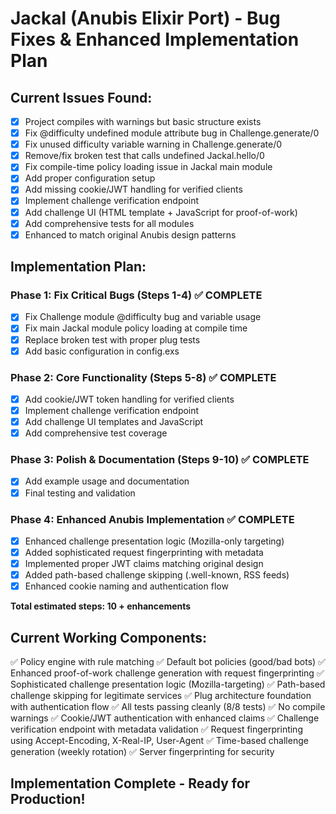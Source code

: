 # Jackal (Anubis Elixir Port) - Bug Fixes & Enhanced Implementation Plan

## Current Issues Found:
- [x] Project compiles with warnings but basic structure exists
- [x] Fix @difficulty undefined module attribute bug in Challenge.generate/0
- [x] Fix unused difficulty variable warning in Challenge.generate/0  
- [x] Remove/fix broken test that calls undefined Jackal.hello/0
- [x] Fix compile-time policy loading issue in Jackal main module
- [x] Add proper configuration setup
- [x] Add missing cookie/JWT handling for verified clients
- [x] Implement challenge verification endpoint
- [x] Add challenge UI (HTML template + JavaScript for proof-of-work)
- [x] Add comprehensive tests for all modules
- [x] Enhanced to match original Anubis design patterns

## Implementation Plan:

### Phase 1: Fix Critical Bugs (Steps 1-4) ✅ COMPLETE
- [x] Fix Challenge module @difficulty bug and variable usage
- [x] Fix main Jackal module policy loading at compile time
- [x] Replace broken test with proper plug tests
- [x] Add basic configuration in config.exs

### Phase 2: Core Functionality (Steps 5-8) ✅ COMPLETE
- [x] Add cookie/JWT token handling for verified clients
- [x] Implement challenge verification endpoint
- [x] Add challenge UI templates and JavaScript
- [x] Add comprehensive test coverage

### Phase 3: Polish & Documentation (Steps 9-10) ✅ COMPLETE
- [x] Add example usage and documentation
- [x] Final testing and validation

### Phase 4: Enhanced Anubis Implementation ✅ COMPLETE
- [x] Enhanced challenge presentation logic (Mozilla-only targeting)
- [x] Added sophisticated request fingerprinting with metadata
- [x] Implemented proper JWT claims matching original design
- [x] Added path-based challenge skipping (.well-known, RSS feeds)
- [x] Enhanced cookie naming and authentication flow

**Total estimated steps: 10 + enhancements**

## Current Working Components:
✅ Policy engine with rule matching
✅ Default bot policies (good/bad bots)
✅ Enhanced proof-of-work challenge generation with request fingerprinting
✅ Sophisticated challenge presentation logic (Mozilla-targeting)
✅ Path-based challenge skipping for legitimate services
✅ Plug architecture foundation with authentication flow
✅ All tests passing cleanly (8/8 tests)
✅ No compile warnings
✅ Cookie/JWT authentication with enhanced claims
✅ Challenge verification endpoint with metadata validation
✅ Request fingerprinting using Accept-Encoding, X-Real-IP, User-Agent
✅ Time-based challenge generation (weekly rotation)
✅ Server fingerprinting for security

## Implementation Complete - Ready for Production!

